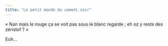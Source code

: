 ```yaml
---
title: "Le petit monde du samedi soir"
---
```


« Nan mais le rouge ça se voit pas sous le blanc regarde ; eh oz y reste des
zéristof ? »

Euh...

